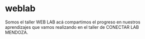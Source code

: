 # weblab
Somos el taller WEB LAB acá compartimos el progreso en nuestros aprendizajes que vamos realizando en el taller de CONECTAR LAB MENDOZA.
